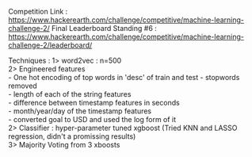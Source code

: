 Competition Link : https://www.hackerearth.com/challenge/competitive/machine-learning-challenge-2/
Final Leaderboard Standing #6 : https://www.hackerearth.com/challenge/competitive/machine-learning-challenge-2/leaderboard/

Techniques :
1> word2vec : n=500  
2> Engineered features  
	- One hot encoding of top words in 'desc' of train and test - stopwords removed  
	- length of each of the string features  
	- difference between timestamp features in seconds  
	- month/year/day of the timestamp features  
	- converted goal to USD and used the log form of it  
2> Classifier : hyper-parameter tuned xgboost
(Tried KNN and LASSO regression, didn't a promissing results)  
3> Majority Voting from 3 xboosts  